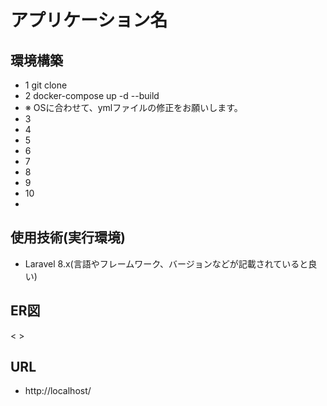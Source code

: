 # アプリケーション名

## 環境構築
- 1 git clone 
- 2 docker-compose up -d --build
- ※ OSに合わせて、ymlファイルの修正をお願いします。 
- 3 
- 4
- 5
- 6
- 7
- 8
- 9
- 10
- 

## 使用技術(実行環境)
-  Laravel 8.x(言語やフレームワーク、バージョンなどが記載されていると良い)

## ER図
< >

## URL
- http://localhost/
